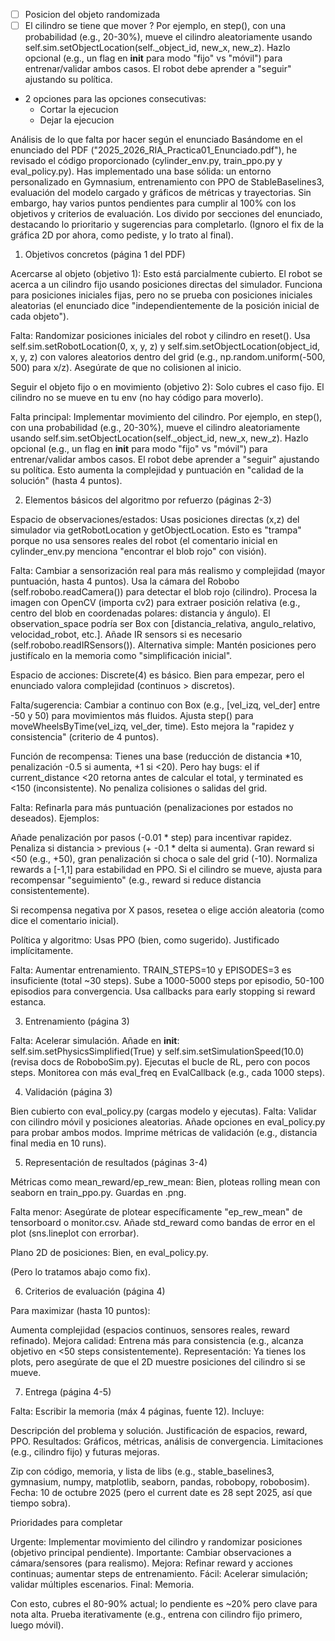 - [ ] Posicion del objeto randomizada
- [ ] El cilindro se tiene que mover ?
    Por ejemplo, en step(), con una probabilidad (e.g., 20-30%), mueve el cilindro aleatoriamente usando self.sim.setObjectLocation(self._object_id, new_x, new_z). Hazlo opcional (e.g., un flag en __init__ para modo "fijo" vs "móvil") para entrenar/validar ambos casos. El robot debe aprender a "seguir" ajustando su política.

- 2 opciones para las opciones consecutivas:
    - Cortar la ejecucion
    - Dejar la ejecucion




Análisis de lo que falta por hacer según el enunciado
Basándome en el enunciado del PDF ("2025_2026_RIA_Practica01_Enunciado.pdf"), he revisado el código proporcionado (cylinder_env.py, train_ppo.py y eval_policy.py). Has implementado una base sólida: un entorno personalizado en Gymnasium, entrenamiento con PPO de StableBaselines3, evaluación del modelo cargado y gráficos de métricas y trayectorias. Sin embargo, hay varios puntos pendientes para cumplir al 100% con los objetivos y criterios de evaluación. Los divido por secciones del enunciado, destacando lo prioritario y sugerencias para completarlo. (Ignoro el fix de la gráfica 2D por ahora, como pediste, y lo trato al final).


1. Objetivos concretos (página 1 del PDF)

Acercarse al objeto (objetivo 1): Esto está parcialmente cubierto. El robot se acerca a un cilindro fijo usando posiciones directas del simulador. Funciona para posiciones iniciales fijas, pero no se prueba con posiciones iniciales aleatorias (el enunciado dice "independientemente de la posición inicial de cada objeto").

Falta: Randomizar posiciones iniciales del robot y cilindro en reset(). Usa self.sim.setRobotLocation(0, x, y, z) y self.sim.setObjectLocation(object_id, x, y, z) con valores aleatorios dentro del grid (e.g., np.random.uniform(-500, 500) para x/z). Asegúrate de que no colisionen al inicio.


Seguir el objeto fijo o en movimiento (objetivo 2): Solo cubres el caso fijo. El cilindro no se mueve en tu env (no hay código para moverlo).

Falta principal: Implementar movimiento del cilindro. Por ejemplo, en step(), con una probabilidad (e.g., 20-30%), mueve el cilindro aleatoriamente usando self.sim.setObjectLocation(self._object_id, new_x, new_z). Hazlo opcional (e.g., un flag en __init__ para modo "fijo" vs "móvil") para entrenar/validar ambos casos. El robot debe aprender a "seguir" ajustando su política.
Esto aumenta la complejidad y puntuación en "calidad de la solución" (hasta 4 puntos).



2. Elementos básicos del algoritmo por refuerzo (páginas 2-3)

Espacio de observaciones/estados: Usas posiciones directas (x,z) del simulador via getRobotLocation y getObjectLocation. Esto es "trampa" porque no usa sensores reales del robot (el comentario inicial en cylinder_env.py menciona "encontrar el blob rojo" con visión).

Falta: Cambiar a sensorización real para más realismo y complejidad (mayor puntuación, hasta 4 puntos). Usa la cámara del Robobo (self.robobo.readCamera()) para detectar el blob rojo (cilindro). Procesa la imagen con OpenCV (importa cv2) para extraer posición relativa (e.g., centro del blob en coordenadas polares: distancia y ángulo). El observation_space podría ser Box con [distancia_relativa, angulo_relativo, velocidad_robot, etc.]. Añade IR sensors si es necesario (self.robobo.readIRSensors()).
Alternativa simple: Mantén posiciones pero justifícalo en la memoria como "simplificación inicial".


Espacio de acciones: Discrete(4) es básico. Bien para empezar, pero el enunciado valora complejidad (continuos > discretos).

Falta/sugerencia: Cambiar a continuo con Box (e.g., [vel_izq, vel_der] entre -50 y 50) para movimientos más fluidos. Ajusta step() para moveWheelsByTime(vel_izq, vel_der, time). Esto mejora la "rapidez y consistencia" (criterio de 4 puntos).


Función de recompensa: Tienes una base (reducción de distancia *10, penalización -0.5 si aumenta, +1 si <20). Pero hay bugs: el if current_distance <20 retorna antes de calcular el total, y terminated es <150 (inconsistente). No penaliza colisiones o salidas del grid.

Falta: Refinarla para más puntuación (penalizaciones por estados no deseados). Ejemplos:

Añade penalización por pasos (-0.01 * step) para incentivar rapidez.
Penaliza si distancia > previous (+ -0.1 * delta si aumenta).
Gran reward si <50 (e.g., +50), gran penalización si choca o sale del grid (-10).
Normaliza rewards a [-1,1] para estabilidad en PPO.
Si el cilindro se mueve, ajusta para recompensar "seguimiento" (e.g., reward si reduce distancia consistentemente).


Si recompensa negativa por X pasos, resetea o elige acción aleatoria (como dice el comentario inicial).


Política y algoritmo: Usas PPO (bien, como sugerido). Justificado implícitamente.

Falta: Aumentar entrenamiento. TRAIN_STEPS=10 y EPISODES=3 es insuficiente (total ~30 steps). Sube a 1000-5000 steps por episodio, 50-100 episodios para convergencia. Usa callbacks para early stopping si reward estanca.



3. Entrenamiento (página 3)

Falta: Acelerar simulación. Añade en __init__: self.sim.setPhysicsSimplified(True) y self.sim.setSimulationSpeed(10.0) (revisa docs de RoboboSim.py).
Ejecutas el bucle de RL, pero con pocos steps. Monitorea con más eval_freq en EvalCallback (e.g., cada 1000 steps).

4. Validación (página 3)

Bien cubierto con eval_policy.py (cargas modelo y ejecutas).
Falta: Validar con cilindro móvil y posiciones aleatorias. Añade opciones en eval_policy.py para probar ambos modos. Imprime métricas de validación (e.g., distancia final media en 10 runs).

5. Representación de resultados (páginas 3-4)

Métricas como mean_reward/ep_rew_mean: Bien, ploteas rolling mean con seaborn en train_ppo.py. Guardas en .png.

Falta menor: Asegúrate de plotear específicamente "ep_rew_mean" de tensorboard o monitor.csv. Añade std_reward como bandas de error en el plot (sns.lineplot con errorbar).


Plano 2D de posiciones: Bien, en eval_policy.py.

(Pero lo tratamos abajo como fix).



6. Criterios de evaluación (página 4)

Para maximizar (hasta 10 puntos):

Aumenta complejidad (espacios continuos, sensores reales, reward refinado).
Mejora calidad: Entrena más para consistencia (e.g., alcanza objetivo en <50 steps consistentemente).
Representación: Ya tienes los plots, pero asegúrate de que el 2D muestre posiciones del cilindro si se mueve.



7. Entrega (página 4-5)

Falta: Escribir la memoria (máx 4 páginas, fuente 12). Incluye:

Descripción del problema y solución.
Justificación de espacios, reward, PPO.
Resultados: Gráficos, métricas, análisis de convergencia.
Limitaciones (e.g., cilindro fijo) y futuras mejoras.


Zip con código, memoria, y lista de libs (e.g., stable_baselines3, gymnasium, numpy, matplotlib, seaborn, pandas, robobopy, robobosim).
Fecha: 10 de octubre 2025 (pero el current date es 28 sept 2025, así que tiempo sobra).

Prioridades para completar

Urgente: Implementar movimiento del cilindro y randomizar posiciones (objetivo principal pendiente).
Importante: Cambiar observaciones a cámara/sensores (para realismo).
Mejora: Refinar reward y acciones continuas; aumentar steps de entrenamiento.
Fácil: Acelerar simulación; validar múltiples escenarios.
Final: Memoria.

Con esto, cubres el 80-90% actual; lo pendiente es ~20% pero clave para nota alta. Prueba iterativamente (e.g., entrena con cilindro fijo primero, luego móvil).